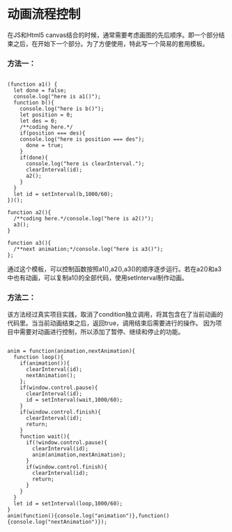 # 动画流程控制
在JS和Html5 canvas结合的时候，通常需要考虑画图的先后顺序。即一个部分结束之后，在开始下一个部分。为了方便使用，特此写一个简易的套用模板。

### 方法一：

<pre><code>
(function a1() {
  let done = false;
  console.log("here is a1()");
  function b(){
    console.log("here is b()");
    let position = 0;
    let des = 0;
    /**coding here.*/
    if(position === des){
    console.log("here is position === des");
      done = true;
    }
    if(done){
      console.log("here is clearInterval.");
      clearInterval(id);
      a2();
    }
  }
  let id = setInterval(b,1000/60);
})();

function a2(){
  /**coding here.*/console.log("here is a2()");
  a3();
}

function a3(){
  /**next animation;*/console.log("here is a3()");
};
</code></pre>

通过这个模板，可以控制函数按照a1(),a2(),a3()的顺序逐步运行。若在a2()和a3中也有动画，可以复制a1()的全部代码，使用setInterval制作动画。




### 方法二：
该方法经过真实项目实践，取消了condition独立调用，将其包含在了当前动画的代码里。当当前动画结束之后，返回true，调用结束后需要进行的操作。
因为项目中需要对动画进行控制，所以添加了暂停、继续和停止的功能。


<pre><code>
anim = function(animation,nextAnimation){
  function loop(){
    if(animation()){
      clearInterval(id);
      nextAnimation();
    };
    if(window.control.pause){
      clearInterval(id);
      id = setInterval(wait,1000/60);
    }
    if(window.control.finish){
      clearInterval(id);
      return;
    }
    function wait(){
      if(!window.control.pause){
        clearInterval(id);
        anim(animation,nextAnimation);
      }
      if(window.control.finish){
        clearInterval(id);
        return;
      }
    }
  }
  let id = setInterval(loop,1000/60);
}
anim(function(){console.log("animation")},function(){console.log("nextAnimation")});
</code></pre>
